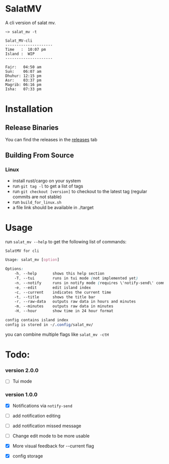 # SalatMV

A cli version of salat mv.

`~> salat_mv -t`

```
Salat_MV-cli
---------------------
Time   :  10:07 pm
Island :  WIP
---------------------

Fajr:   04:50 am
Sun:    06:07 am
Dhuhur: 12:15 pm
Asr:    03:37 pm
Magrib: 06:16 pm
Isha:   07:33 pm
```

# Installation

## Release Binaries

You can find the releases in the [releases](https://github.com/Quicksilver151/SalatMV/releases) tab

## Building From Source

### Linux

- install rust/cargo on your system
- run `git tag -l` to get a list of tags
- run `git checkout [version]` to checkout to the latest tag (regular commits are not stable)
- run `build_for_linux.sh`
- a file link should be available in ./target

# Usage

run `salat_mv --help` to get the following list of commands:

```css
SalatMV for cli

Usage: salat_mv [option]

Options:
    -h, --help       shows this help section
    -T, --tui        runs in tui mode (not implemented yet)
    -n, --notify     runs in notify mode (requires \'notify-send\' command)
    -e, --edit       edit island index
    -c, --current    indicates the current time
    -t, --title      shows the title bar
    -r, --raw-data   outputs raw data in hours and minutes
    -m, --minutes    outputs raw data in minutes
    -H, --hour       show time in 24 hour format

config contains island index
config is stored in ~/.config/salat_mv/
```

you can combine multiple flags like `salat_mv -ctH`

# Todo:

### version 2.0.0

- [ ] Tui mode 

### version 1.0.0

- [x] Notifications via `notify-send`

- [ ] add notification editing

- [ ] add notification missed message

- [ ] Change edit mode to be more usable

- [x] More visual feedback for --current flag

- [x] config storage

